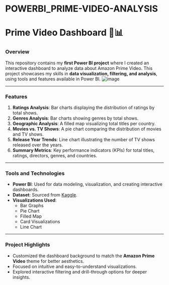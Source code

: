 # POWERBI_PRIME-VIDEO-ANALYSIS
# Prime Video Dashboard 🎥📊  

### Overview  
This repository contains my **first Power BI project** where I created an interactive dashboard to analyze data about Amazon Prime Video. This project showcases my skills in **data visualization, filtering, and analysis**, using tools and features available in Power BI.
![image](https://github.com/user-attachments/assets/13fd5ce6-750a-4f8b-be05-29c5b42ae37b)

---

### Features  
1. **Ratings Analysis**: Bar charts displaying the distribution of ratings by total shows.  
2. **Genres Analysis**: Bar charts showing genres by total shows.  
3. **Geographic Analysis**: A filled map visualizing total titles per country.  
4. **Movies vs. TV Shows**: A pie chart comparing the distribution of movies and TV shows.  
5. **Release Year Trends**: Line chart illustrating the number of TV shows released over the years.  
6. **Summary Metrics**: Key performance indicators (KPIs) for total titles, ratings, directors, genres, and countries.  

---

### Tools and Technologies  
- **Power BI**: Used for data modeling, visualization, and creating interactive dashboards.  
- **Dataset**: Sourced from [Kaggle](https://www.kaggle.com/).  
- **Visualizations Used**:  
  - Bar Graphs  
  - Pie Chart  
  - Filled Map  
  - Card Visualizations  
  - Line Chart  

---

### Project Highlights  
- Customized the dashboard background to match the **Amazon Prime Video** theme for better aesthetics.  
- Focused on intuitive and easy-to-understand visualizations.  
- Explored interactive filtering and drill-through options for deeper insights.  


